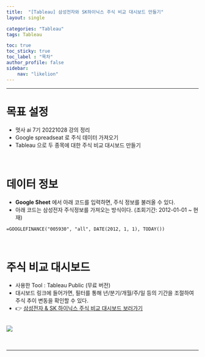 ```yaml
---
title:  "[Tableau] 삼성전자와 SK하이닉스 주식 비교 대시보드 만들기"
layout: single

categories: "Tableau"
tags: Tableau

toc: true
toc_sticky: true
toc_label : "목차"
author_profile: false
sidebar:
    nav: "likelion"
---
```


***
# 목표 설정
- 멋사 ai 7기 20221028 강의 정리
- Google spreadseat 로 주식 데이터 가져오기
- Tableau 으로 두 종목에 대한 주식 비교 대시보드 만들기

<br>

# 데이터 정보
- **Google Sheet** 에서 아래 코드를 입력하면, 주식 정보를 불러올 수 있다.
- 아래 코드는 삼성전자 주식정보를 가져오는 방식이다. (조회기간: 2012-01-01 ~ 현재)

```
=GOOGLEFINANCE("005930", "all", DATE(2012, 1, 1), TODAY())
```

<br>

# 주식 비교 대시보드
- 사용한 Tool : Tableau Public (무료 버전)
- 대시보드 링크에 들어가면, 필터를 통해 년/분기/개월/주/일 등의 기간을 조절하여 주식 추이 변동을 확인할 수 있다.
- 👉 [삼성전자 & SK 하이닉스 주식 비교 대시보드 보러가기](https://public.tableau.com/app/profile/.57544745/viz/sk_16669802659680/sk_1)

<br>
<img src="https://ifh.cc/g/j1Doyv.jpg">

<br>

<br>

<br>

***
